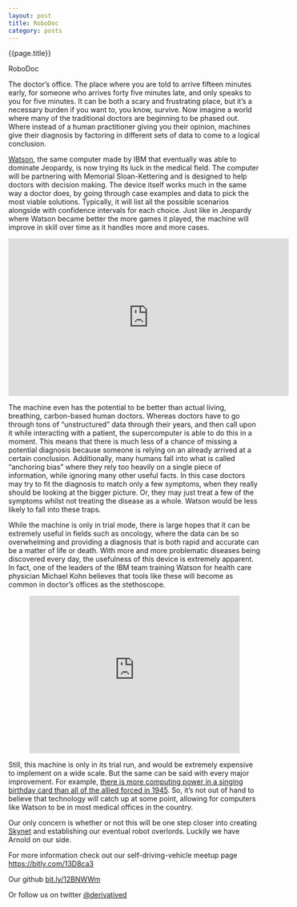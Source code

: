 ```yaml
---
layout: post
title: RoboDoc
category: posts
---
```

{{page.title}} 

RoboDoc

The doctor’s office. The place where you are told to arrive fifteen minutes early, for someone who arrives forty five minutes late, and only speaks to you for five minutes. It can be both a scary and frustrating place, but it’s a necessary burden if you want to, you know, survive. Now imagine a world where many of the traditional doctors are beginning to be phased out. Where instead of a human practitioner giving you their opinion, machines give their diagnosis by factoring in different sets of data to come to a logical conclusion.

<a href="http://bit.ly/Xnpneg">Watson</a>, the same computer made by IBM that eventually was able to dominate Jeopardy, is now trying its luck in the medical field.  The computer will be partnering with Memorial Sloan-Kettering and is designed to help doctors with decision making. The device itself works much in the same way a doctor does, by going through case examples and data to pick the most viable solutions. Typically, it will list all the possible scenarios alongside with confidence intervals for each choice. Just like in Jeopardy where Watson became better the more games it played, the machine will improve in skill over time as it handles more and more cases.

<p align="center"><iframe width="560" height="315" src="http://www.youtube.com/embed/WFR3lOm_xhE" frameborder="0" allowfullscreen></iframe></p>

The machine even has the potential to be better than actual living, breathing, carbon-based human doctors. Whereas doctors have to go through tons of “unstructured” data through their years, and then call upon it while interacting with a patient, the supercomputer is able to do this in a moment. This means that there is much less of a chance of missing a potential diagnosis because someone is relying on an already arrived at a certain conclusion. Additionally, many humans fall into what is called “anchoring bias” where they rely too heavily on a single piece of information, while ignoring many other useful facts. In this case doctors may try to fit the diagnosis to match only a few symptoms, when they really should be looking at the bigger picture. Or, they may just treat a few of the symptoms whilst not treating the disease as a whole. Watson would be less likely to fall into these traps.

While the machine is only in trial mode, there is large hopes that it can be extremely useful in fields such as oncology, where the data can be so overwhelming and providing a diagnosis that is both rapid and accurate can be a matter of life or death. With more and more problematic diseases being discovered every day, the usefulness of this device is extremely apparent. In fact, one of the leaders of the IBM team training Watson for health care physician Michael Kohn believes that tools like these will become as common in doctor’s offices as the stethoscope. 

<p align="center"><iframe width="420" height="315" src="http://www.youtube.com/embed/8lGJ0h_jAp8" frameborder="0" allowfullscreen></iframe></p>

Still, this machine is only in its trial run, and would be extremely expensive to implement on a wide scale. But the same can be said with every major improvement. For example, <a href="http://bit.ly/15IUaHG">there is more computing power in a singing birthday card than all of the allied forced in 1945</a>. So, it’s not out of hand to believe that technology will catch up at some point, allowing for computers like Watson to be in most medical offices in the country. 

Our only concern is whether or not this will be one step closer into creating <a href="http://bit.ly/18DKsrE">Skynet</a> and establishing our eventual robot overlords. Luckily we have Arnold on our side.


For more information check out our self-driving-vehicle meetup page <a href="https://bitly.com/13D8ca3">https://bitly.com/13D8ca3</a>

Our github <a href="bit.ly/12BNWWm">bit.ly/12BNWWm</a>

Or follow us on twitter <a href="https://twitter.com/DerivativeD">@derivatived</a>
